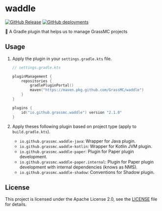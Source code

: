 # waddle

[![GitHub Release](https://img.shields.io/github/v/release/GrassMC/waddle)](https://github.com/GrassMC/waddle/releases/)
[![GitHub deployments](https://img.shields.io/github/deployments/GrassMC/waddle/GitHub%20Packages?label=publish)](https://maven.nguyenthanhtan.id.vn/)

🧰 A Gradle plugin that helps us to manage GrassMC projects

## Usage

<!-- x-release-please-released-start-version -->

1. Apply the plugin in your `settings.gradle.kts` file.

    ```kotlin
    // settings.gradle.kts
    
    pluginManagement {
        repositories {
            gradlePluginPortal()
            maven("https://maven.pkg.github.com/GrassMC/waddle")
        }
    }
    
    plugins {
        id("io.github.grassmc.waddle") version "2.1.0"
    }
    ```

2. Apply theses following plugin based on project type (apply to `build.gradle.kts`).

    - `io.github.grassmc.waddle-java`: Wrapper for Java plugin.
    - `io.github.grassmc.waddle-kotlin`: Wrapper for Kotlin JVM plugin.
    - `io.github.grassmc.waddle-paper`: Plugin for Paper plugin development.
    - `io.github.grassmc.waddle-paper.internal`: Plugin for Paper plugin development with internal dependencies (knows
      as NMS).
    - `io.github.grassmc.waddle-shadow`: Conventions for Shadow plugin.

<!-- x-release-please-released-end -->

## License

This project is licensed under the Apache License 2.0, see the [LICENSE](LICENSE) file for details.
